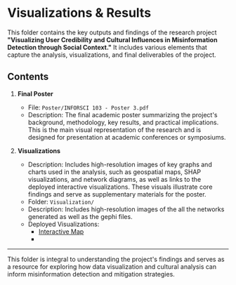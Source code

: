 # Visualizations & Results

This folder contains the key outputs and findings of the research project **"Visualizing User Credibility and Cultural Influences in Misinformation Detection through Social Context."** It includes various elements that capture the analysis, visualizations, and final deliverables of the project.

## Contents

1. **Final Poster**  
   - File: `Poster/INFORSCI 103 - Poster 3.pdf`  
   - Description: The final academic poster summarizing the project's background, methodology, key results, and practical implications. This is the main visual representation of the research and is designed for presentation at academic conferences or symposiums.  

2. **Visualizations**  
   - Description: Includes high-resolution images of key graphs and charts used in the analysis, such as geospatial maps, SHAP visualizations, and network diagrams, as well as links to the deployed interactive visualizations. These visuals illustrate core findings and serve as supplementary materials for the poster.  
   - Folder: `Visualization/`  
   - Description: Includes high-resolution images of the all the networks generated as well as the gephi files. 
   - Deployed Visualizations:
      - [Interactive Map](https://laurisisme.github.io/interactive_map/)
      - 


---

This folder is integral to understanding the project's findings and serves as a resource for exploring how data visualization and cultural analysis can inform misinformation detection and mitigation strategies.

